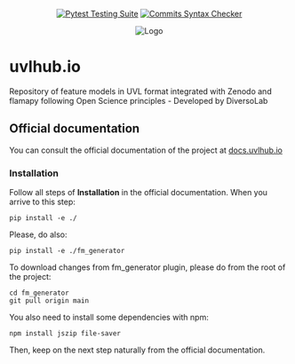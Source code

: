 <div align="center">

  <a href="">[![Pytest Testing Suite](https://github.com/diverso-lab/uvlhub/actions/workflows/tests.yml/badge.svg?branch=main)](https://github.com/diverso-lab/uvlhub/actions/workflows/tests.yml)</a>
  <a href="">[![Commits Syntax Checker](https://github.com/diverso-lab/uvlhub/actions/workflows/commits.yml/badge.svg?branch=main)](https://github.com/diverso-lab/uvlhub/actions/workflows/commits.yml)</a>
  
</div>

<div style="text-align: center;">
  <img src="https://www.uvlhub.io/static/img/logos/logo-light.svg" alt="Logo">
</div>

# uvlhub.io

Repository of feature models in UVL format integrated with Zenodo and flamapy following Open Science principles - Developed by DiversoLab

## Official documentation

You can consult the official documentation of the project at [docs.uvlhub.io](https://docs.uvlhub.io/)

### Installation

Follow all steps of **Installation** in the official documentation. When you arrive to this step:
```
pip install -e ./
```
Please, do also:
```
pip install -e ./fm_generator
```
To download changes from fm_generator plugin, please do from the root of the project:
```
cd fm_generator
git pull origin main
```
You also need to install some dependencies with npm:
```
npm install jszip file-saver
```
Then, keep on the next step naturally from the official documentation.
